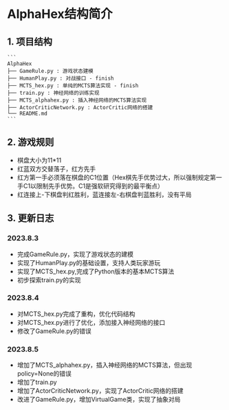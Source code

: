 # AlphaHex结构简介

## 1. 项目结构
    
    ```
    AlphaHex
    ├── GameRule.py : 游戏状态建模
    ├── HumanPlay.py : 对战接口 - finish
    ├── MCTS_hex.py : 单纯的MCTS算法实现 - finish
    ├── train.py : 神经网络的训练实现
    ├── MCTS_alphahex.py : 插入神经网络的MCTS算法实现
    ├── ActorCriticNetwork.py : ActorCritic网络的搭建
    └── README.md
    ```

## 2. 游戏规则
- 棋盘大小为11*11
- 红蓝双方交替落子，红方先手
- 红方第一手必须落在棋盘的C1位置（Hex棋先手优势过大，所以强制规定第一手C1以限制先手优势。C1是强软研究得到的最平衡点）
- 红连接上-下棋盘判红胜利，蓝连接左-右棋盘判蓝胜利，没有平局

## 3. 更新日志
### 2023.8.3
- 完成GameRule.py，实现了游戏状态的建模
- 实现了HumanPlay.py的基础设置，支持人类玩家游玩
- 实现了MCTS_hex.py,完成了Python版本的基本MCTS算法
- 初步探索train.py的实现

### 2023.8.4
- 对MCTS_hex.py完成了重构，优化代码结构
- 对MCTS_hex.py进行了优化，添加接入神经网络的接口
- 修改了GameRule.py的错误

### 2023.8.5
- 增加了MCTS_alphahex.py，插入神经网络的MCTS算法，但出现policy=None的错误
- 增加了train.py
- 增加了ActorCriticNetwork.py，实现了ActorCritic网络的搭建
- 改进了GameRule.py，增加VirtualGame类，实现了抽象对局